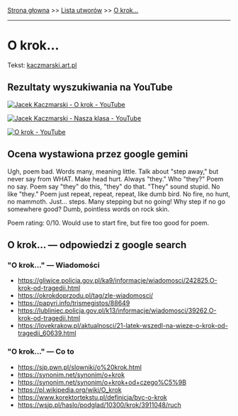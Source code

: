 [Strona głowna](../index.md) >> [Lista utworów](../list.md) >> [O krok…](360.md)

---

# O krok…

Tekst: [kaczmarski.art.pl](https://www.kaczmarski.art.pl/tworczosc/wiersze/o-krok/)

## Rezultaty wyszukiwania na YouTube

[![Jacek Kaczmarski - O krok - YouTube](http://img.youtube.com/vi/dyHFpo38o70/0.jpg)](https://www.youtube.com/watch?v=dyHFpo38o70 "Jacek Kaczmarski - O krok - YouTube")

[![Jacek Kaczmarski - Nasza klasa - YouTube](http://img.youtube.com/vi/NTNcxGVgn9I/0.jpg)](https://www.youtube.com/watch?v=NTNcxGVgn9I "Jacek Kaczmarski - Nasza klasa - YouTube")

[![O krok - YouTube](http://img.youtube.com/vi/Y5vA-g5N2ys/0.jpg)](https://www.youtube.com/watch?v=Y5vA-g5N2ys "O krok - YouTube")

## Ocena wystawiona przez google gemini

Ugh, poem bad. Words many, meaning little. Talk about "step away," but never say from WHAT. Make head hurt. Always "they." Who "they?" Poem no say. Poem say "they" do this, "they" do that. "They" sound stupid. No like "they." Poem just repeat, repeat, repeat, like dumb bird. No fire, no hunt, no mammoth. Just... steps. Many stepping but no going! Why step if no go somewhere good? Dumb, pointless words on rock skin.

Poem rating: 0/10. Would use to start fire, but fire too good for poem.


## O krok… — odpowiedzi z google search

### "O krok…" — Wiadomości

 - <https://gliwice.policja.gov.pl/ka9/informacje/wiadomosci/242825,O-krok-od-tragedii.html>
 - <https://okrokdoprzodu.pl/tag/zle-wiadomosci/>
 - <https://papyri.info/trismegistos/88649>
 - <https://lubliniec.policja.gov.pl/k13/informacje/wiadomosci/39262,O-krok-od-tragedii.html>
 - <https://lovekrakow.pl/aktualnosci/21-latek-wszedl-na-wieze-o-krok-od-tragedii_60639.html>

### "O krok…" — Co to

 - <https://sjp.pwn.pl/slowniki/o%20krok.html>
 - <https://synonim.net/synonim/o+krok>
 - <https://synonim.net/synonim/o+krok+od+czego%C5%9B>
 - <https://pl.wikipedia.org/wiki/O_krok>
 - <https://www.korektortekstu.pl/definicja/byc-o-krok>
 - <https://wsjp.pl/haslo/podglad/10300/krok/3911048/ruch>

